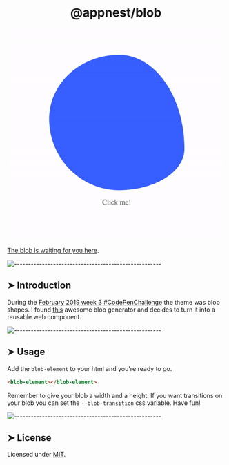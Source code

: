<h1 align="center">@appnest/blob</h1>

<p align="center">
  <img src="https://raw.githubusercontent.com/andreasbm/blob/master/assets/demo.gif" alt="Demo" width="500" />
</p>

[The blob is waiting for you here](https://appnest-demo.firebaseapp.com/blob/).


![-----------------------------------------------------](https://raw.githubusercontent.com/andreasbm/readme/master/assets/lines/colored.png)

## ➤ Introduction

During the [February 2019 week 3 #CodePenChallenge](https://codepen.io/challenges/2019/february/3) the theme was blob shapes. I found [this](https://codepen.io/LekovicMilos/full/omVzYv) awesome blob generator and decides to turn it into a reusable web component.


![-----------------------------------------------------](https://raw.githubusercontent.com/andreasbm/readme/master/assets/lines/colored.png)

## ➤ Usage

Add the `blob-element` to your html and you're ready to go.

```html
<blob-element></blob-element>
```

Remember to give your blob a width and a height. If you want transitions on your blob you can set the `--blob-transition` css variable. Have fun!


![-----------------------------------------------------](https://raw.githubusercontent.com/andreasbm/readme/master/assets/lines/colored.png)

## ➤ License
	
Licensed under [MIT](https://opensource.org/licenses/MIT).